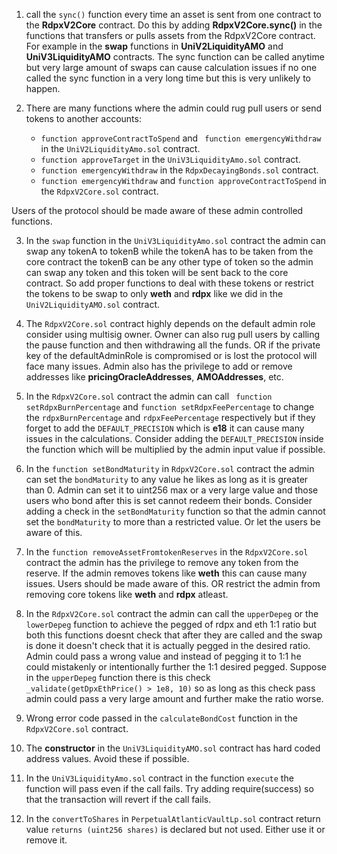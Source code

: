 1. call the ```sync()``` function every time an asset is sent from one contract to the **RdpxV2Core** contract.
   Do this by adding **RdpxV2Core.sync()** in the functions that transfers or pulls assets from the RdpxV2Core contract. For example in the **swap** functions in **UniV2LiquidityAMO** and **UniV3LiquidityAMO** contracts. The sync function can be called anytime but very large amount of swaps can cause calculation issues if no one called the sync function in a very long time but this is very unlikely to happen.


2. There are many functions where the admin could rug pull users or send tokens to another accounts:
     * ```function approveContractToSpend``` and ``` function emergencyWithdraw``` in the ```UniV2LiquidityAmo.sol``` contract.
     * ```function approveTarget``` in the ```UniV3LiquidityAmo.sol``` contract.
     * ```function emergencyWithdraw``` in the ```RdpxDecayingBonds.sol``` contract.
     * ```function emergencyWithdraw``` and ```function approveContractToSpend``` in the  ```RdpxV2Core.sol``` contract.

Users of the protocol should be made aware of these admin controlled functions.

3. In the ```swap``` function in the ```UniV3LiquidityAmo.sol``` contract the admin can swap any tokenA to tokenB while the tokenA has to be taken from the core contract the tokenB can be any other type of token so the admin can swap any token and this token will be sent back to the core contract. So add proper functions to deal with these tokens or restrict the tokens to be swap to only **weth** and **rdpx** like we did in the ```UniV2LiquidityAMO.sol``` contract.

4. The ```RdpxV2Core.sol``` contract highly depends on the default admin role consider using multisig owner. Owner can also rug pull users by calling the pause function and then withdrawing all the funds.
OR if the private key of the defaultAdminRole is compromised or is lost the protocol will face many issues.
Admin also has the privilege to add or remove addresses like **pricingOracleAddresses**, **AMOAddresses**, etc. 

5. In the ```RdpxV2Core.sol``` contract the admin can call ``` function setRdpxBurnPercentage``` and ```function setRdpxFeePercentage``` to change the ```rdpxBurnPercentage``` and ```rdpxFeePercentage``` respectively but if they forget to add the ```DEFAULT_PRECISION``` which is **e18** it can cause many issues in the calculations.
Consider adding the ```DEFAULT_PRECISION``` inside the function which will be multiplied by the admin input value if possible. 

6. In the ```function setBondMaturity``` in ```RdpxV2Core.sol``` contract the admin can set the ```bondMaturity``` to any value he likes as long as it is greater than 0. Admin can set it to uint256 max or a very large value and those users who bond after this is set cannot redeem their bonds.
Consider adding a check in the ```setBondMaturity``` function so that the admin cannot set the ```bondMaturity``` to more than a restricted value.
Or let the users be aware of this.

7. In the ```function removeAssetFromtokenReserves``` in the ```RdpxV2Core.sol``` contract the admin has the privilege to remove any token from the reserve. If the admin removes tokens like **weth** this can cause many issues. 
Users should be made aware of this. OR restrict the admin from removing core tokens like **weth** and **rdpx** atleast.   

8. In the ```RdpxV2Core.sol``` contract the admin can call the ```upperDepeg``` or the ```lowerDepeg``` function to achieve the pegged of rdpx and eth 1:1 ratio but both this functions doesnt check that after they are called and the swap is done it doesn't check that it is actually pegged in the desired ratio. Admin could pass a wrong value and instead of pegging it to 1:1 he could mistakenly or intentionally further the 1:1 desired pegged.
Suppose in the ```upperDepeg``` function there is this check ```_validate(getDpxEthPrice() > 1e8, 10)``` so as long as this check pass admin could pass a very large amount and further make the ratio worse.

9. Wrong error code passed in the ```calculateBondCost``` function in the ```RdpxV2Core.sol``` contract.

10. The **constructor** in the ```UniV3LiquidityAMO.sol``` contract has hard coded address values. Avoid these if possible.

11. In the ```UniV3LiquidityAmo.sol``` contract in the function ```execute``` the function will pass even if the call fails. Try adding require(success) so that the transaction will revert if the call fails.

12. In the ```convertToShares``` in ```PerpetualAtlanticVaultLp.sol``` contract return value ```returns (uint256 shares)``` is declared but not used. Either use it or remove it.
